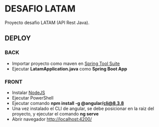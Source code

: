 # DESAFIO LATAM

Proyecto desafio LATAM (API Rest Java).

## DEPLOY

### BACK
- Importar proyecto como maven en [Spring Tool Suite](https://download.springsource.com/release/STS4/4.5.1.RELEASE/dist/e4.14/spring-tool-suite-4-4.5.1.RELEASE-e4.14.0-win32.win32.x86_64.self-extracting.jar)
- Ejecutar **LatamApplication.java** como **Spring Boot App**

### FRONT
- Instalar [NodeJS](https://nodejs.org/download/release/v10.16.3/node-v10.16.3-x64.msi)
- Ejecutar PowerShell
- Ejecutar comando **npm install -g @angular/cli@8.3.8**
- Una vez instalado el CLI de angular, se debe posicionar en la raiz del proyecto, y ejecutar el comando **ng serve**
- Abrir navegador [http://localhost:4200/](http://localhost:4200/)
